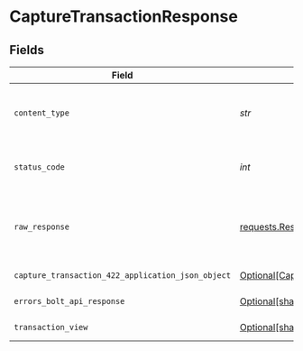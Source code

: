 # CaptureTransactionResponse


## Fields

| Field                                                                                                             | Type                                                                                                              | Required                                                                                                          | Description                                                                                                       |
| ----------------------------------------------------------------------------------------------------------------- | ----------------------------------------------------------------------------------------------------------------- | ----------------------------------------------------------------------------------------------------------------- | ----------------------------------------------------------------------------------------------------------------- |
| `content_type`                                                                                                    | *str*                                                                                                             | :heavy_check_mark:                                                                                                | HTTP response content type for this operation                                                                     |
| `status_code`                                                                                                     | *int*                                                                                                             | :heavy_check_mark:                                                                                                | HTTP response status code for this operation                                                                      |
| `raw_response`                                                                                                    | [requests.Response](https://requests.readthedocs.io/en/latest/api/#requests.Response)                             | :heavy_minus_sign:                                                                                                | Raw HTTP response; suitable for custom response parsing                                                           |
| `capture_transaction_422_application_json_object`                                                                 | [Optional[CaptureTransaction422ApplicationJSON]](../../models/operations/capturetransaction422applicationjson.md) | :heavy_minus_sign:                                                                                                | Unprocessable Entity                                                                                              |
| `errors_bolt_api_response`                                                                                        | [Optional[shared.ErrorsBoltAPIResponse]](../../models/shared/errorsboltapiresponse.md)                            | :heavy_minus_sign:                                                                                                | Generic Error Schema                                                                                              |
| `transaction_view`                                                                                                | [Optional[shared.TransactionView]](../../models/shared/transactionview.md)                                        | :heavy_minus_sign:                                                                                                | Capture Successful                                                                                                |